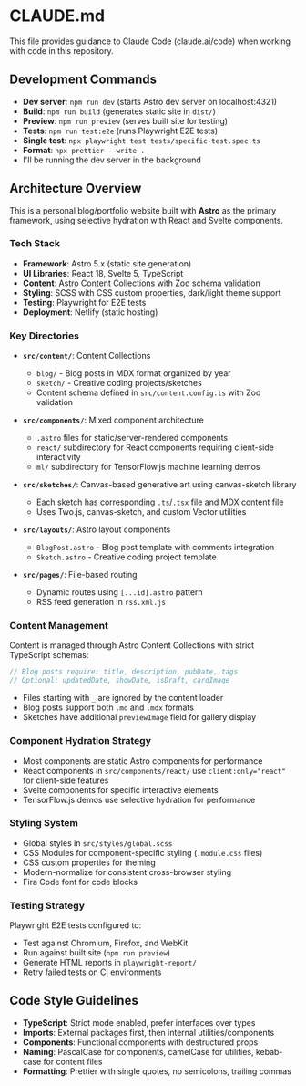 # CLAUDE.md

This file provides guidance to Claude Code (claude.ai/code) when working with code in this repository.

## Development Commands

- **Dev server**: `npm run dev` (starts Astro dev server on localhost:4321)
- **Build**: `npm run build` (generates static site in `dist/`)
- **Preview**: `npm run preview` (serves built site for testing)
- **Tests**: `npm run test:e2e` (runs Playwright E2E tests)
- **Single test**: `npx playwright test tests/specific-test.spec.ts`
- **Format**: `npx prettier --write .`
- I'll be running the dev server in the background

## Architecture Overview

This is a personal blog/portfolio website built with **Astro** as the primary framework, using selective hydration with React and Svelte components.

### Tech Stack
- **Framework**: Astro 5.x (static site generation)
- **UI Libraries**: React 18, Svelte 5, TypeScript
- **Content**: Astro Content Collections with Zod schema validation
- **Styling**: SCSS with CSS custom properties, dark/light theme support
- **Testing**: Playwright for E2E tests
- **Deployment**: Netlify (static hosting)

### Key Directories

- **`src/content/`**: Content Collections
  - `blog/` - Blog posts in MDX format organized by year
  - `sketch/` - Creative coding projects/sketches
  - Content schema defined in `src/content.config.ts` with Zod validation

- **`src/components/`**: Mixed component architecture
  - `.astro` files for static/server-rendered components
  - `react/` subdirectory for React components requiring client-side interactivity
  - `ml/` subdirectory for TensorFlow.js machine learning demos

- **`src/sketches/`**: Canvas-based generative art using canvas-sketch library
  - Each sketch has corresponding `.ts`/`.tsx` file and MDX content file
  - Uses Two.js, canvas-sketch, and custom Vector utilities

- **`src/layouts/`**: Astro layout components
  - `BlogPost.astro` - Blog post template with comments integration
  - `Sketch.astro` - Creative coding project template

- **`src/pages/`**: File-based routing
  - Dynamic routes using `[...id].astro` pattern
  - RSS feed generation in `rss.xml.js`

### Content Management

Content is managed through Astro Content Collections with strict TypeScript schemas:

```typescript
// Blog posts require: title, description, pubDate, tags
// Optional: updatedDate, showDate, isDraft, cardImage
```

- Files starting with `_` are ignored by the content loader
- Blog posts support both `.md` and `.mdx` formats
- Sketches have additional `previewImage` field for gallery display

### Component Hydration Strategy

- Most components are static Astro components for performance
- React components in `src/components/react/` use `client:only="react"` for client-side features
- Svelte components for specific interactive elements
- TensorFlow.js demos use selective hydration for performance

### Styling System

- Global styles in `src/styles/global.scss`
- CSS Modules for component-specific styling (`.module.css` files)
- CSS custom properties for theming
- Modern-normalize for consistent cross-browser styling
- Fira Code font for code blocks

### Testing Strategy

Playwright E2E tests configured to:
- Test against Chromium, Firefox, and WebKit
- Run against built site (`npm run preview`)
- Generate HTML reports in `playwright-report/`
- Retry failed tests on CI environments

## Code Style Guidelines

- **TypeScript**: Strict mode enabled, prefer interfaces over types
- **Imports**: External packages first, then internal utilities/components
- **Components**: Functional components with destructured props
- **Naming**: PascalCase for components, camelCase for utilities, kebab-case for content files
- **Formatting**: Prettier with single quotes, no semicolons, trailing commas